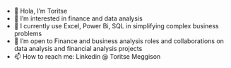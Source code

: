 - 👋 Hola, I’m Toritse
- 👀 I’m interested in finance and data analysis 
- 🌱 I currently use Excel, Power Bi, SQL in simplifying complex business problems
- 💞️ I’m open to Finance and business analysis roles and collaborations on data analysis and financial analysis projects
- 📫 How to reach me: Linkedin @ Toritse Meggison

<!---
Tori-Greg/Tori-Greg is a ✨ special ✨ repository because its `README.md` (this file) appears on your GitHub profile.
You can click the Preview link to take a look at your changes.
--->
